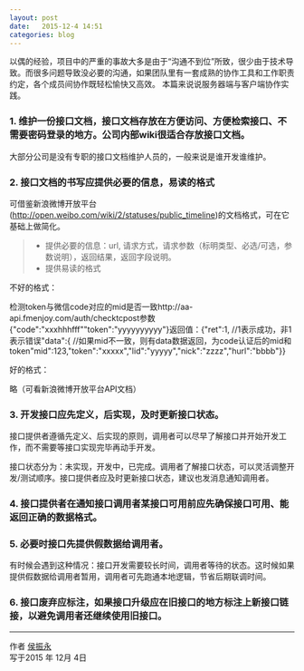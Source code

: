 ```yaml
---
layout: post
date:   2015-12-4 14:51
categories: blog
---
```


以偶的经验，项目中的严重的事故大多是由于“沟通不到位”所致，很少由于技术导致。而很多问题导致没必要的沟通，如果团队里有一套成熟的协作工具和工作职责约定，各个成员间协作既轻松愉快又高效。
本篇来说说服务器端与客户端协作实践。


### 1. 维护一份接口文档，接口文档存放在方便访问、方便检索接口、不需要密码登录的地方。公司内部wiki很适合存放接口文档。

大部分公司是没有专职的接口文档维护人员的，一般来说是谁开发谁维护。


### 2. 接口文档的书写应提供必要的信息，易读的格式

可借鉴新浪微博开放平台(http://open.weibo.com/wiki/2/statuses/public_timeline)的文档格式，可在它基础上做简化。

> * 提供必要的信息：url, 请求方式，请求参数（标明类型、必选/可选，参数说明），返回结果，返回字段说明。
> * 提供易读的格式

不好的格式：

检测token与微信code对应的mid是否一致http://aa-api.fmenjoy.com/auth/checktcpost参数{"code":"xxxhhhfff""token":"yyyyyyyyyy"}返回值：{"ret":1, //1表示成功，非1表示错误"data":{ //如果mid不一致，则有data数据返回，为code认证后的mid和token"mid":123,"token":"xxxxx","lid":"yyyyy","nick":"zzzz","hurl":"bbbb"}}

好的格式：

略（可看新浪微博开放平台API文档）


### 3. 开发接口应先定义，后实现，及时更新接口状态。

接口提供者遵循先定义、后实现的原则，调用者可以尽早了解接口并开始开发工作，而不需要等接口实现完毕再动手开发。

接口状态分为：未实现，开发中，已完成。调用者了解接口状态，可以灵活调整开发/测试顺序。接口提供者应及时更新接口状态，建议也发消息通知调用者。


### 4. 接口提供者在通知接口调用者某接口可用前应先确保接口可用、能返回正确的数据格式。


### 5. 必要时接口先提供假数据给调用者。

有时候会遇到这种情况：接口开发需要较长时间，调用者等待的状态。这时候如果提供假数据给调用者暂用，调用者可先跑通本地逻辑，节省后期联调时间。


### 6. 接口废弃应标注，如果接口升级应在旧接口的地方标注上新接口链接，以避免调用者还继续使用旧接口。


------

作者 [侯振永][1]     
写于2015 年 12月 4日

[1]: https://zhenyonghou.github.io/